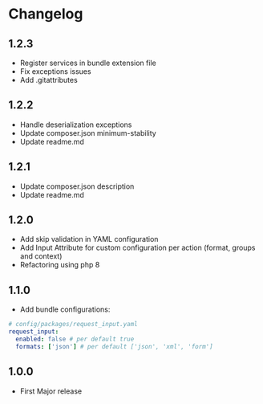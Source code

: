 # Changelog

## 1.2.3
- Register services in bundle extension file
- Fix exceptions issues
- Add .gitattributes

## 1.2.2
- Handle deserialization exceptions
- Update composer.json minimum-stability
- Update readme.md

## 1.2.1
- Update composer.json description
- Update readme.md

## 1.2.0
- Add skip validation in YAML configuration
- Add Input Attribute for custom configuration per action (format, groups and context)
- Refactoring using php 8

## 1.1.0

* Add bundle configurations:
```yaml
# config/packages/request_input.yaml
request_input:
  enabled: false # per default true
  formats: ['json'] # per default ['json', 'xml', 'form']
```

## 1.0.0

* First Major release
